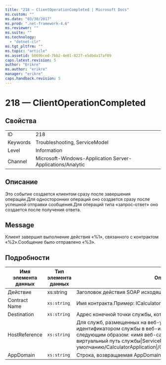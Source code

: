 ```yaml
---
title: "218 — ClientOperationCompleted | Microsoft Docs"
ms.custom: ""
ms.date: "03/30/2017"
ms.prod: ".net-framework-4.6"
ms.reviewer: ""
ms.suite: ""
ms.technology: 
  - "dotnet-clr"
ms.tgt_pltfrm: ""
ms.topic: "article"
ms.assetid: b069bced-7bb2-4e01-8227-e5dbda17af09
caps.latest.revision: 5
author: "Erikre"
ms.author: "erikre"
manager: "erikre"
caps.handback.revision: 5
---
```

# 218 — ClientOperationCompleted
## Свойства  
  
|||  
|-|-|  
|ID|218|  
|Keywords|Troubleshooting, ServiceModel|  
|Level|Information|  
|Channel|Microsoft\-Windows\-Application Server\-Applications\/Analytic|  
  
## Описание  
 Это событие создается клиентом сразу после завершения операции.Для односторонних операций оно создается сразу после успешной отправки сообщения.Для операций типа «запрос\-ответ» оно создается после получения ответа.  
  
## Message  
 Клиент завершил выполнение действия «%1», связанного с контрактом «%2».Сообщение было отправлено «%3».  
  
## Подробности  
  
|Имя элемента данных|Тип элемента данных|Описание|  
|-------------------------|-------------------------|--------------|  
|Действие|xs:string|Заголовок действия SOAP исходящего сообщения.|  
|Contract Name|`xs:string`|Имя контракта.Пример: ICalculator.|  
|Destination|`xs:string`|Адрес конечной точки службы, которой было отправлено сообщение.|  
|HostReference|`xs:string`|Для служб, размещенных на веб\-узле, это поле является уникальным идентификатором службы в веб\-иерархии.Ее формат определяется следующим образом: «имя веб\-сайта виртуальный путь приложения&#124;виртуальный путь службы&#124;ServiceName».«веб\-сайт по умолчанию\/CalculatorApplication&#124;\/CalculatorService.svc&#124;CalculatorService».|  
|AppDomain|`xs:string`|Строка, возвращаемая AppDomain.CurrentDomain.FriendlyName.|